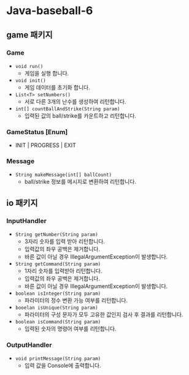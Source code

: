 # Java-baseball-6

## game 패키지

### Game

- `void run()`
    - 게임을 실행 합니다.
- `void init()`
    - 게임 데이터를 초기화 합니다.
- `List<T> setNumbers()`
    - 서로 다른 3개의 난수를 생성하여 리턴합니다.
- `int[] countBallAndStrike(String param)`
    - 입력된 값의 ball/strike를 카운트하고 리턴합니다.

### GameStatus [Enum]

- INIT | PROGRESS | EXIT

### Message

- `String makeMessage(int[] ballCount)`
    - ball/strike 정보를 메시지로 변환하여 리턴합니다.

## io 패키지

### InputHandler

- `String getNumber(String param)`
    - 3자리 숫자를 입력 받아 리턴합니다.
    - 입력값의 좌우 공백은 제거합니다.
    - 바른 값이 아닐 경우 IllegalArgumentException이 발생합니다.
- `String getCommand(String param)`
    - 1자리 숫자를 입력받아 리턴합니다.
    - 입력값의 좌우 공백은 제거합니다.
    - 바른 값이 아닐 경우 IllegalArgumentException이 발생합니다.
- `boolean isInteger(String param)`
    - 파라미터의 정수 변환 가능 여부를 리턴합니다.
- `booelan isUnique(String param)`
    - 파라미터의 구성 문자가 모두 고유한 값인지 검사 후 결과를 리턴합니다.
- `boolean isCommand(String param)`
    - 입력된 숫자의 명령어 여부를 리턴합니다.

### OutputHandler

- `void printMessage(String param)`
    - 입력 값을 Console에 출력합니다.